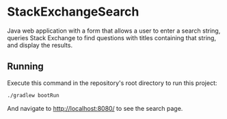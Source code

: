 # StackExchangeSearch

Java web application with a form that allows a user to enter a search string, queries Stack Exchange to find questions with titles containing that string, and display the results.

## Running

Execute this command in the repository's root directory to run this project:

```bash
./gradlew bootRun
```
 
And navigate to [http://localhost:8080/](http://localhost:8080/) to see the search page.  

